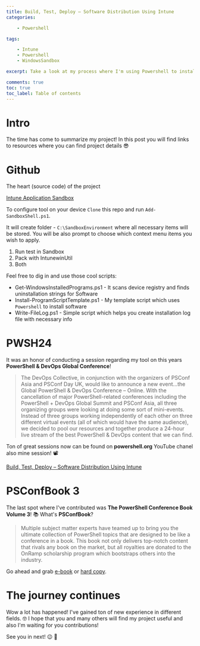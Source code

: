 ```yaml
---
title: Build, Test, Deploy – Software Distribution Using Intune
categories:

    - Powershell

tags:

    - Intune
    - Powershell
    - WindowsSandbox

excerpt: Take a look at my process where I'm using Powershell to install software and test installation in Windows Sandbox

comments: true
toc: true
toc_label: Table of contents
---
```


# Intro

The time has come to summarize my project!
In this post you will find links to resources where you can find project details 😎

# Github

The heart (source code) of the project

[Intune Application Sandbox](https://github.com/UniverseCitiz3n/Intune-App-Sandbox)

To configure tool on your device `Clone` this repo and run `Add-SandboxShell.ps1`.

It will create folder - `C:\SandboxEnvironment` where all necessary items will be stored.
You will be also prompt to choose which context menu items you wish to apply.

1. Run test in Sandbox
1. Pack with IntunewinUtil
1. Both

Feel free to dig in and use those cool scripts:

* Get-WindowsInstalledPrograms.ps1 - It scans device registry and finds uninstallation strings for Software
* Install-ProgramScriptTemplate.ps1 - My template script which uses `Powershell` to install software
* Write-FileLog.ps1 - Simple script which helps you create installation log file with necessary info

# PWSH24

It was an honor of conducting a session regarding my tool on this years **PowerShell & DevOps Global Conference**!

> The DevOps Collective, in conjunction with the organizers of PSConf Asia and PSConf Day UK, would like to announce a new event…the Global PowerShell & DevOps Conference – Online. With the cancellation of major PowerShell-related conferences including the PowerShell + DevOps Global Summit and PSConf Asia, all three organizing groups were looking at doing some sort of mini-events. Instead of three groups working independently of each other on three different virtual events (all of which would have the same audience), we decided to pool our resources and together produce a 24-hour live stream of the best PowerShell & DevOps content that we can find.

Ton of great sessions now can be found on **powershell.org** YouTube chanel also mine session! 📽

[Build, Test, Deploy – Software Distribution Using Intune](https://www.youtube.com/watch?v=VusAXYzhgXo)

# PSConfBook 3

The last spot where I've contributed was **The PowerShell Conference Book Volume 3**! 📚
What's **PSConfBook**?

> Multiple subject matter experts have teamed up to bring you the ultimate collection of PowerShell topics that are designed to be like a conference in a book. This book not only delivers top-notch content that rivals any book on the market, but all royalties are donated to the OnRamp scholarship program which bootstraps others into the industry.

Go ahead and grab [e-book](https://leanpub.com/psconfbook3/) or [hard copy](https://www.amazon.com/dp/B08MGR749H/ref=cm_sw_r_tw_dp_x_mAdQFbYW1DJN6).

# The journey continues

Wow a lot has happened!
I've gained ton of new experience in different fields. 🤓
I hope that you and many others will find my project useful and also I'm waiting for you contributions!

See you in next! 😉 🧠
